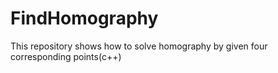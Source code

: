 # FindHomography
This repository shows how to solve homography by given four corresponding points(c++)
